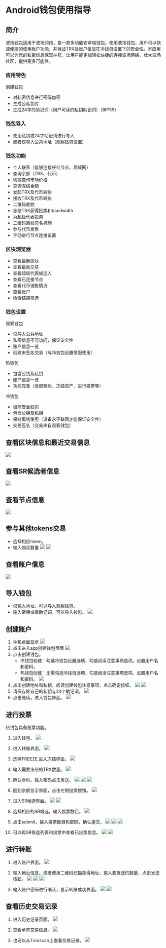 # Android钱包使用指导

## 简介

波场钱包适用于波场网络，是一款多功能安卓端钱包。使用波场钱包，用户可以快速便捷的使用账户功能，并保证TRX及账户信息在冷钱包设置下的安全性。本应用可以为您的私密信息保驾护航，让用户能更加轻松快捷的连接波场网络，壮大波场社区，提供更多可能性。

### 应用特色
创建钱包
+ 对私密信息进行密码加密
+ 生成公私钥对
+ 生成24字的助记词（用户可读的私钥助记词）（BIP39）

### 钱包导入
+ 使用私钥或24字助记词进行导入
+ 或者仅导入公共地址（观察钱包设置）

### 钱包功能
+ 个人联系（能够连接任何节点、局域网）
+ 查询余额（TRX、代币）
+ 切换查询市场价格
+ 查询冻结金额
+ 发起TRX及代币转账
+ 接收TRX及代币转账
+ 二维码收款
+ 冻结TRX获得投票和bandwidth
+ 为超级代表投票
+ 二维码离线签名机制
+ 参与代币发售
+ 手动进行节点连接设置

### 区块浏览器
+ 查看最新区块
+ 查看最新交易
+ 查看超级代表候选人
+ 查看已连接节点
+ 查看代币销售情况
+ 查看账户
+ 检索结果筛选

### 钱包设置

观察钱包
+ 仅导入公共地址
+ 私密信息不可访问，保证安全性
+ 账户信息一览
+ 创建未签名交易（与冷钱包设置搭配使用）

热钱包
+ 包含公钥及私钥
+ 账户信息一览
+ 功能完备（发起转账、冻结资产、进行投票等）

冷钱包
+ 极简安全钱包
+ 包含公钥及私钥
+ 保持离线使用（设备永不联网才能保证安全性）
+ 交易签名（交易来自观察钱包）

## 查看区块信息和最近交易信息
![](https://raw.githubusercontent.com/tronprotocol/Documentation/master/images/Wallet_for_Android/查看相关信息/区块和交易信息.png)

## 查看SR候选者信息
![](https://raw.githubusercontent.com/tronprotocol/Documentation/master/images/Wallet_for_Android/查看相关信息/查看SP候选信息.png)

## 查看节点信息
![](https://raw.githubusercontent.com/tronprotocol/Documentation/master/images/Wallet_for_Android/查看相关信息/查看节点信息.png)

## 参与其他tokens交易
   + 选择相应token。
   + 输入购买数量
![](https://raw.githubusercontent.com/tronprotocol/Documentation/master/images/Wallet_for_Android/查看相关信息/查看token信息.png)
![](https://raw.githubusercontent.com/ybhgenius/Documentation/master/images/Wallet_for_Android/查看相关信息/选择购买数量.png)

## 查看账户信息
![](https://raw.githubusercontent.com/tronprotocol/Documentation/master/images/Wallet_for_Android/查看相关信息/查看账户信息.png)

## 导入钱包
+ 仅输入地址，可以导入观察钱包、
+ 输入密钥或者助记词，可以导入钱包。
![](https://raw.githubusercontent.com/tronprotocol/Documentation/master/images/Wallet_for_Android/倒入钱包/导入钱包.png)

## 创建账户

1. 手机桌面显示
![](https://raw.githubusercontent.com/tronprotocol/Documentation/master/images/Wallet_for_Android/创建钱包账户/1.桌面显示.png)
2. 点击进入app创建钱包页面
![](https://raw.githubusercontent.com/tronprotocol/Documentation/master/images/Wallet_for_Android/创建钱包账户/2.点击app之后的界面.jpg)
3. 点击创建钱包。  
    + 冷钱包创建：勾选冷钱包设置选项，勾选阅读注意事项选项。设置用户名和密码。
    + 热钱包创建：无需勾选冷钱包选项，勾选阅读注意事项选项。设置用户名和密码。
![](https://raw.githubusercontent.com/tronprotocol/Documentation/master/images/Wallet_for_Android/创建钱包账户/3.设置用户名和密码.png)  
4. 点击创建地址和私钥，阅读创建钱包注意事项，点击确定按钮。
![](https://raw.githubusercontent.com/tronprotocol/Documentation/master/images/Wallet_for_Android/创建钱包账户/4.png)
![](https://raw.githubusercontent.com/ybhgenius/Documentation/master/images/Wallet_for_Android/创建钱包账户/6.png)
5. 请保存好自己的私钥与24个助记词。
![](https://raw.githubusercontent.com/tronprotocol/Documentation/master/images/Wallet_for_Android/创建钱包账户/7.钱包创建好之后的页面%20now%20we%20see%20here%20is%20a%20public%20address%20%2Cprivate%20key%20and%2024%20words%20recovery%20phrase.jpg)
6. 点击继续，进入钱包界面。
![](https://raw.githubusercontent.com/ybhgenius/Documentation/master/images/Wallet_for_Android/创建钱包账户/8.创建号钱包之后下滑页面找到continue按钮.jpg)

## 进行投票

热钱包具备投票功能。

1. 进入钱包。
![](https://raw.githubusercontent.com/tronprotocol/Documentation/master/images/Wallet_for_Android/投票/1.余额TP带宽显示界面.png)
2. 进入转账界面。
![](https://raw.githubusercontent.com/tronprotocol/Documentation/master/images/Wallet_for_Android/投票/2.点击右侧的转账界面.png)
3. 选择FREEZE,进入冻结界面。
![](https://raw.githubusercontent.com/tronprotocol/Documentation/master/images/Wallet_for_Android/投票/3.freeze页面.png)
4. 输入需要冻结的TRX数量。
![](https://raw.githubusercontent.com/tronprotocol/Documentation/master/images/Wallet_for_Android/投票/4.在freeze%20amount%20输入栏中键入希望冻结的TRX数量，然后点击freeze按钮，注，拥有多少冻结TRX就拥有多少投票权.jpg)
5. 确认合约。输入密码点击发送。
![](https://raw.githubusercontent.com/tronprotocol/Documentation/master/images/Wallet_for_Android/投票/5.确认合约.png)
![](https://raw.githubusercontent.com/tronprotocol/Documentation/master/images/Wallet_for_Android/投票/6输入密码点击发送.png)
![](https://raw.githubusercontent.com/tronprotocol/Documentation/master/images/Wallet_for_Android/投票/7.发送成功.png)  

6. 回到余额显示界面，点击左侧投票按钮。
![](https://raw.githubusercontent.com/tronprotocol/Documentation/master/images/Wallet_for_Android/投票/9.点击投票按钮.png)
7. 进入SR候选界面。
![](https://raw.githubusercontent.com/tronprotocol/Documentation/master/images/Wallet_for_Android/投票/10.点击投票按钮之后进入超级代表候选人list页面，candidates一栏下显示的是所有待投票竞选的SR候选人.jpg)
![](https://raw.githubusercontent.com/tronprotocol/Documentation/master/images/Wallet_for_Android/投票/11.此为your%20votes页面下的显示情况，因为我们还没有对任何一个SR候选节点进行投票，所以列表中空空如也.png)
8. 选择相应的SR候选，输入投票数目。
![](https://raw.githubusercontent.com/tronprotocol/Documentation/master/images/Wallet_for_Android/投票/12.我们回到candidates一栏，任意选择一个SR候选人进行投票演示，以list中首个系节点为例，注，candidates%20list%20的排列是以票数多少为顺序.jpg)
9. 点击submit，输入投票数目和密码，确认提交。
![](https://raw.githubusercontent.com/tronprotocol/Documentation/master/images/Wallet_for_Android/投票/13.输入希望为此节点投出的票数.jpg)
![](https://raw.githubusercontent.com/tronprotocol/Documentation/master/images/Wallet_for_Android/投票/14.点击submit%20votes之后要求输入账户密码进行确认投票.jpg)
![](https://raw.githubusercontent.com/tronprotocol/Documentation/master/images/Wallet_for_Android/投票/16.png)
10. 可以再SR候选列表和投票中查看已投票信息。
![](https://raw.githubusercontent.com/tronprotocol/Documentation/master/images/Wallet_for_Android/投票/17.为此候选人投过票后此候选人右侧显示你为其透过的票数.jpg)
![](https://raw.githubusercontent.com/tronprotocol/Documentation/master/images/Wallet_for_Android/投票/18.这个时候我们可以看到在your%20votes一栏中与投票前不同的是出现了我们为其投过票的SR候选人信息.jpg)
## 进行转账

1. 进入账户界面。
![](https://raw.githubusercontent.com/tronprotocol/Documentation/master/images/Wallet_for_Android/转出和转入/转入/1.显示余额界面.png)

2. 输入地址信息，或者使用二维码扫描获得地址，输入要发送的数量，点击发送按钮。
![](https://raw.githubusercontent.com/tronprotocol/Documentation/master/images/Wallet_for_Android/转出和转入/转入/3.点击右侧转账按钮后出现的界面（默认停留在send也就是转出TRX时的操作页面）可以通过在to一栏输入转入地址也可以点击右侧的二维码小标志，打开二维码扫描页面.png)
![](https://raw.githubusercontent.com/tronprotocol/Documentation/master/images/Wallet_for_Android/转出和转入/转入/4.点击receive后显示自己的钱包地址和二维码性质的地址，可供转出账户进行输入和scan，待转出账户操作完毕后，点击左上角返回箭头进行余额查看.jpg)
![](https://raw.githubusercontent.com/tronprotocol/Documentation/master/images/Wallet_for_Android/转出和转入/转出/6.输入希望转入的额度点击send.png)
3. 输入账户密码进行确认，显示转账成功界面。
![](https://raw.githubusercontent.com/tronprotocol/Documentation/master/images/Wallet_for_Android/转出和转入/转出/7.点击send之后需要输入账户密码进行确认.png)
![](https://raw.githubusercontent.com/tronprotocol/Documentation/master/images/Wallet_for_Android/转出和转入/转出/9.png)

## 查看历史交易记录

1. 进入历史记录页面。
![](https://raw.githubusercontent.com/tronprotocol/Documentation/master/images/Wallet_for_Android/历史记录/1.进入历史记录界面.png)

2. 查看单笔交易信息。
![](https://raw.githubusercontent.com/tronprotocol/Documentation/master/images/Wallet_for_Android/历史记录/2.查看单笔交易信息.png)

3. 也可以从Tronscan上查看交易记录。
![](https://raw.githubusercontent.com/tronprotocol/Documentation/master/images/Wallet_for_Android/历史记录/3.tronscan上查看记录.png)